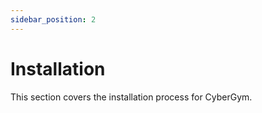 ```yaml
---
sidebar_position: 2
---
```


# Installation

This section covers the installation process for CyberGym.
